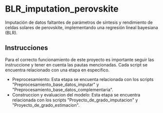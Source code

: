 # BLR_imputation_perovskite
Imputación de datos faltantes de parámetros de síntesis y rendimiento de celdas solares de perovskite, implementando una regresión lineal bayesiana (BLR).

## Instrucciones
Para el correcto funcionamiento de este proyecto es importante seguir las instruccione y tener en cuenta las pautas mencionadas. Cada script se encuentra relacionado con una etapa en especifico.
- Preprocesamiento: Esta etapa se encuenta relacionada con los scripts "Preprocesamiento_base_datos_imputar" y "Preprocesamiento_base_datos_complementaria".
- Construccion y evaluacion del modelo: Esta etapa se encuentra relacionada con los scripts "Proyecto_de_grado_imputacion" y "Proyecto_de_grado_estimacion".
